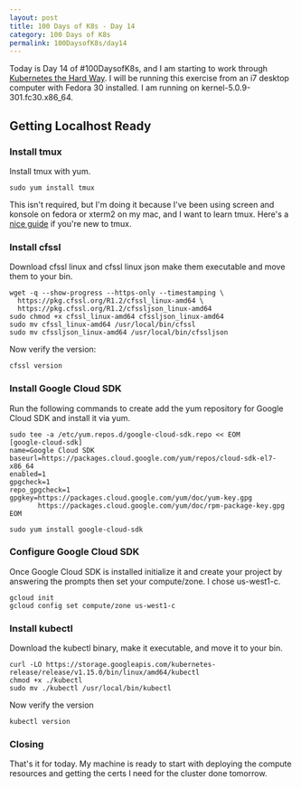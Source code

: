 ```yaml
---
layout: post
title: 100 Days of K8s - Day 14
category: 100 Days of K8s
permalink: 100DaysofK8s/day14
---
```


Today is Day 14 of #100DaysofK8s, and I am starting to work through [Kubernetes the Hard Way](https://github.com/kelseyhightower/kubernetes-the-hard-way). I will be running this exercise from an i7 desktop computer with Fedora 30 installed. I am running on kernel-5.0.9-301.fc30.x86_64.

## Getting Localhost Ready

### Install tmux

Install tmux with yum.
``` Shell
sudo yum install tmux
```

This isn't required, but I'm doing it because I've been using screen and konsole on fedora or xterm2 on my mac, and I want to learn tmux. Here's a [nice guide](https://lukaszwrobel.pl/blog/tmux-tutorial-split-terminal-windows-easily/) if you're new to tmux.   

###  Install cfssl

Download cfssl linux and cfssl linux json make them executable and move them to your bin.
``` Shell
wget -q --show-progress --https-only --timestamping \
  https://pkg.cfssl.org/R1.2/cfssl_linux-amd64 \
  https://pkg.cfssl.org/R1.2/cfssljson_linux-amd64
sudo chmod +x cfssl_linux-amd64 cfssljson_linux-amd64
sudo mv cfssl_linux-amd64 /usr/local/bin/cfssl
sudo mv cfssljson_linux-amd64 /usr/local/bin/cfssljson
```
Now verify the version:
``` Shell
cfssl version
```

### Install Google Cloud SDK

Run the following commands to create add the yum repository for Google Cloud SDK and install it via yum.
``` Shell
sudo tee -a /etc/yum.repos.d/google-cloud-sdk.repo << EOM
[google-cloud-sdk]
name=Google Cloud SDK
baseurl=https://packages.cloud.google.com/yum/repos/cloud-sdk-el7-x86_64
enabled=1
gpgcheck=1
repo_gpgcheck=1
gpgkey=https://packages.cloud.google.com/yum/doc/yum-key.gpg
       https://packages.cloud.google.com/yum/doc/rpm-package-key.gpg
EOM

sudo yum install google-cloud-sdk
```
### Configure Google Cloud SDK

Once Google Cloud SDK is installed initialize it and create your project by answering the prompts then set your compute/zone. I chose us-west1-c.
``` Shell
gcloud init
gcloud config set compute/zone us-west1-c
```

### Install kubectl

Download the kubectl binary, make it executable, and move it to your bin.
``` Shell
curl -LO https://storage.googleapis.com/kubernetes-release/release/v1.15.0/bin/linux/amd64/kubectl
chmod +x ./kubectl
sudo mv ./kubectl /usr/local/bin/kubectl
```

Now verify the version
``` Shell
kubectl version
```

### Closing

That's it for today. My machine is ready to start with deploying the compute resources and getting the certs I need for the cluster done tomorrow.
